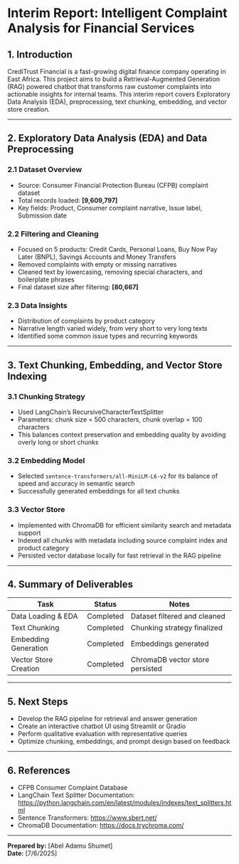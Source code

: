 # Interim Report: Intelligent Complaint Analysis for Financial Services

## 1. Introduction  
CrediTrust Financial is a fast-growing digital finance company operating in East Africa. This project aims to build a Retrieval-Augmented Generation (RAG) powered chatbot that transforms raw customer complaints into actionable insights for internal teams. This interim report covers Exploratory Data Analysis (EDA), preprocessing, text chunking, embedding, and vector store creation.

---

## 2. Exploratory Data Analysis (EDA) and Data Preprocessing

### 2.1 Dataset Overview  
- Source: Consumer Financial Protection Bureau (CFPB) complaint dataset  
- Total records loaded: **[9,609,797]**  
- Key fields: Product, Consumer complaint narrative, Issue label, Submission date  

### 2.2 Filtering and Cleaning  
- Focused on 5 products: Credit Cards, Personal Loans, Buy Now Pay Later (BNPL), Savings Accounts and Money Transfers  
- Removed complaints with empty or missing narratives  
- Cleaned text by lowercasing, removing special characters, and boilerplate phrases  
- Final dataset size after filtering: **[80,667]**  

### 2.3 Data Insights  
- Distribution of complaints by product category 
- Narrative length varied widely, from very short to very long texts  
- Identified some common issue types and recurring keywords 

---

## 3. Text Chunking, Embedding, and Vector Store Indexing

### 3.1 Chunking Strategy  
- Used LangChain’s RecursiveCharacterTextSplitter  
- Parameters: chunk size = 500 characters, chunk overlap = 100 characters  
- This balances context preservation and embedding quality by avoiding overly long or short chunks  

### 3.2 Embedding Model  
- Selected `sentence-transformers/all-MiniLM-L6-v2` for its balance of speed and accuracy in semantic search  
- Successfully generated embeddings for all text chunks  

### 3.3 Vector Store  
- Implemented with ChromaDB for efficient similarity search and metadata support  
- Indexed all chunks with metadata including source complaint index and product category  
- Persisted vector database locally for fast retrieval in the RAG pipeline  

---

## 4. Summary of Deliverables

| Task                   | Status           | Notes                          |
|------------------------|------------------|--------------------------------|
| Data Loading & EDA     | Completed        | Dataset filtered and cleaned   |
| Text Chunking          | Completed        | Chunking strategy finalized    |
| Embedding Generation   | Completed        | Embeddings generated           |
| Vector Store Creation  | Completed        | ChromaDB vector store persisted|

---

## 5. Next Steps  
- Develop the RAG pipeline for retrieval and answer generation  
- Create an interactive chatbot UI using Streamlit or Gradio  
- Perform qualitative evaluation with representative queries  
- Optimize chunking, embeddings, and prompt design based on feedback  

---

## 6. References  
- CFPB Consumer Complaint Database  
- LangChain Text Splitter Documentation: https://python.langchain.com/en/latest/modules/indexes/text_splitters.html  
- Sentence Transformers: https://www.sbert.net/  
- ChromaDB Documentation: https://docs.trychroma.com/

---

**Prepared by:** [Abel Adamu Shumet]  
**Date:** [7/6/2025]